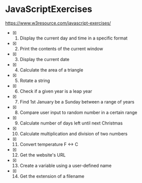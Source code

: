 # JavaScriptExercises
https://www.w3resource.com/javascript-exercises/

- [x] 1. Display the current day and time in a specific format
- [x] 2. Print the contents of the current window
- [x] 3. Display the current date
- [x] 4. Calculate the area of a triangle
- [x] 5. Rotate a string
- [x] 6. Check if a given year is a leap year
- [x] 7. Find 1st January be a Sunday between a range of years
- [x] 8. Compare user input to random number in a certain range
- [x] 9. Calculate number of days left until next Christmas
- [x] 10. Calculate multiplication and division of two numbers
- [x] 11. Convert temperature F <-> C
- [x] 12. Get the website's URL
- [x] 13. Create a variable using a user-defined name 
- [x] 14. Get the extension of a filename 
